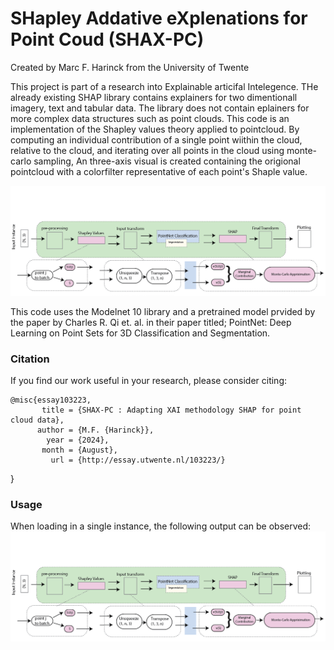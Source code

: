 # SHapley Addative eXplenations for Point Coud (SHAX-PC)

Created by Marc F. Harinck from the University of Twente

This project is part of a research into Explainable articifal Intelegence. THe already existing SHAP library contains explainers for two dimentionall imagery, text and tabular data. The library does not contain eplainers for more complex data structures such as point clouds. 
This code is an implementation of the Shapley values theory applied to pointcloud. By computing an individual contribution of a single point wiithin the cloud, relative to the cloud, and iterating over all points in the cloud using monte-carlo sampling, An three-axis  visual is created containing the origional pointcloud with a colorfilter representative of each point's Shaple value. 

![Image here](https://github.com/Mavisis/SHAP-for-Point-Cloud/blob/main/SHAX_PC_pipeline.png)


This code uses the Modelnet 10 library and a pretrained model prvided by the paper by Charles R. Qi et. al. in their paper titled; PointNet: Deep Learning on Point Sets for 3D Classification and Segmentation. 


### Citation
If you find our work useful in your research, please consider citing:

	@misc{essay103223,
           title = {SHAX-PC : Adapting XAI methodology SHAP for point cloud data},
          author = {M.F. {Harinck}},
            year = {2024},
           month = {August},
             url = {http://essay.utwente.nl/103223/}
        
}

### Usage
When loading in a single instance, the following output can be observed: 
![Image here](https://github.com/Mavisis/SHAP-for-Point-Cloud/blob/main/SHAX_PC_pipeline.png)
